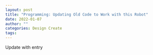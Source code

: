 ```yaml
---
layout: post
title: "Programming: Updating Old Code to Work with this Robot"
date: 2022-01-07
author: ""
categories: Design Create
tags:
---
```

Update with entry
